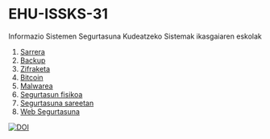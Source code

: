 # EHU-ISSKS-31

Informazio Sistemen Segurtasuna Kudeatzeko Sistemak ikasgaiaren eskolak

1. [Sarrera](Sarrera/index.html)
2. [Backup](Backup/index.html)
3. [Zifraketa](Zifraketa/index.html)
4. [Bitcoin](Bitcoin/index.html)
5. [Malwarea](Malware/index.html)
6. [Segurtasun fisikoa](InformazioSegurtasunaKudeatzekoSistemak/index.html)
7. [Segurtasuna sareetan](SareSegurtasuna/index.html)
8. [Web Segurtasuna](WebSegurtasuna/index.html)

[![DOI](https://zenodo.org/badge/405099738.svg)](https://zenodo.org/badge/latestdoi/405099738)
